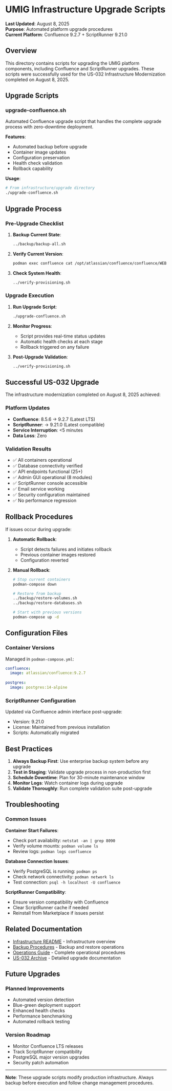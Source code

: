 # UMIG Infrastructure Upgrade Scripts

**Last Updated**: August 8, 2025  
**Purpose**: Automated platform upgrade procedures  
**Current Platform**: Confluence 9.2.7 + ScriptRunner 9.21.0

## Overview

This directory contains scripts for upgrading the UMIG platform components, including Confluence and ScriptRunner upgrades. These scripts were successfully used for the US-032 Infrastructure Modernization completed on August 8, 2025.

## Upgrade Scripts

### upgrade-confluence.sh

Automated Confluence upgrade script that handles the complete upgrade process with zero-downtime deployment.

**Features**:

- Automated backup before upgrade
- Container image updates
- Configuration preservation
- Health check validation
- Rollback capability

**Usage**:

```bash
# From infrastructure/upgrade directory
./upgrade-confluence.sh
```

## Upgrade Process

### Pre-Upgrade Checklist

1. **Backup Current State**:

   ```bash
   ../backup/backup-all.sh
   ```

2. **Verify Current Version**:

   ```bash
   podman exec confluence cat /opt/atlassian/confluence/confluence/WEB-INF/classes/confluence-init.properties
   ```

3. **Check System Health**:

   ```bash
   ../verify-provisioning.sh
   ```

### Upgrade Execution

1. **Run Upgrade Script**:

   ```bash
   ./upgrade-confluence.sh
   ```

2. **Monitor Progress**:
   - Script provides real-time status updates
   - Automatic health checks at each stage
   - Rollback triggered on any failure

3. **Post-Upgrade Validation**:

   ```bash
   ../verify-provisioning.sh
   ```

## Successful US-032 Upgrade

The infrastructure modernization completed on August 8, 2025 achieved:

### Platform Updates

- **Confluence**: 8.5.6 → 9.2.7 (Latest LTS)
- **ScriptRunner**: → 9.21.0 (Latest compatible)
- **Service Interruption**: <5 minutes
- **Data Loss**: Zero

### Validation Results

- ✅ All containers operational
- ✅ Database connectivity verified
- ✅ API endpoints functional (25+)
- ✅ Admin GUI operational (8 modules)
- ✅ ScriptRunner console accessible
- ✅ Email service working
- ✅ Security configuration maintained
- ✅ No performance regression

## Rollback Procedures

If issues occur during upgrade:

1. **Automatic Rollback**:
   - Script detects failures and initiates rollback
   - Previous container images restored
   - Configuration reverted

2. **Manual Rollback**:

   ```bash
   # Stop current containers
   podman-compose down
   
   # Restore from backup
   ../backup/restore-volumes.sh
   ../backup/restore-databases.sh
   
   # Start with previous versions
   podman-compose up -d
   ```

## Configuration Files

### Container Versions

Managed in `podman-compose.yml`:

```yaml
confluence:
  image: atlassian/confluence:9.2.7
  
postgres:
  image: postgres:14-alpine
```

### ScriptRunner Configuration

Updated via Confluence admin interface post-upgrade:

- Version: 9.21.0
- License: Maintained from previous installation
- Scripts: Automatically migrated

## Best Practices

1. **Always Backup First**: Use enterprise backup system before any upgrade
2. **Test in Staging**: Validate upgrade process in non-production first
3. **Schedule Downtime**: Plan for 30-minute maintenance window
4. **Monitor Logs**: Watch container logs during upgrade
5. **Validate Thoroughly**: Run complete validation suite post-upgrade

## Troubleshooting

### Common Issues

**Container Start Failures**:

- Check port availability: `netstat -an | grep 8090`
- Verify volume mounts: `podman volume ls`
- Review logs: `podman logs confluence`

**Database Connection Issues**:

- Verify PostgreSQL is running: `podman ps`
- Check network connectivity: `podman network ls`
- Test connection: `psql -h localhost -U confluence`

**ScriptRunner Compatibility**:

- Ensure version compatibility with Confluence
- Clear ScriptRunner cache if needed
- Reinstall from Marketplace if issues persist

## Related Documentation

- [Infrastructure README](../README.md) - Infrastructure overview
- [Backup Procedures](../backup/README.md) - Backup and restore operations
- [Operations Guide](../../../docs/operations/README.md) - Complete operational procedures
- [US-032 Archive](../../../docs/archived/us-032-confluence-upgrade/) - Detailed upgrade documentation

## Future Upgrades

### Planned Improvements

- Automated version detection
- Blue-green deployment support
- Enhanced health checks
- Performance benchmarking
- Automated rollback testing

### Version Roadmap

- Monitor Confluence LTS releases
- Track ScriptRunner compatibility
- PostgreSQL major version upgrades
- Security patch automation

---

**Note**: These upgrade scripts modify production infrastructure. Always backup before execution and follow change management procedures.